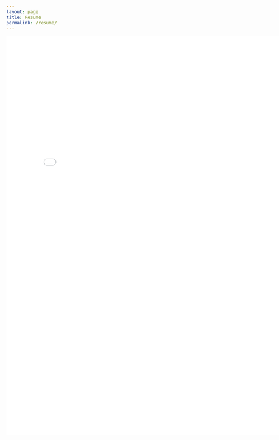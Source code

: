 ```yaml
---
layout: page
title: Resume
permalink: /resume/
---
```


<embed src="/assets/Peter_Dang_Resume.pdf" width="800px" height="1070px" type="application/pdf">